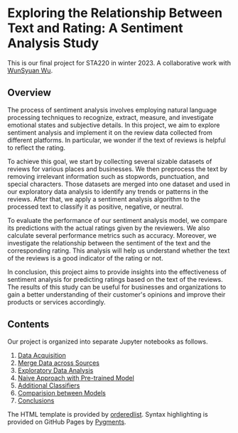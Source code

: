 # Exploring the Relationship Between Text and Rating: A Sentiment Analysis Study
This is our final project for STA220 in winter 2023. A collaborative work with <a href="https://github.com/wswu001">WunSyuan Wu</a>.

## Overview
The process of sentiment analysis involves employing natural language processing techniques to recognize, extract, measure, and investigate emotional states and subjective details. In this project, we aim to explore sentiment analysis and implement it on the review data collected from different platforms. In particular, we wonder if the text of reviews is helpful to reflect the rating.

To achieve this goal, we start by collecting several sizable datasets of reviews for various places and businesses. We then preprocess the text by removing irrelevant information such as stopwords, punctuation, and special characters. Those datasets are merged into one dataset and used in our exploratory data analysis to identify any trends or patterns in the reviews. After that, we apply a sentiment analysis algorithm to the processed text to classify it as positive, negative, or neutral.

To evaluate the performance of our sentiment analysis model, we compare its predictions with the actual ratings given by the reviewers. We also calculate several performance metrics such as accuracy. Moreover, we investigate the relationship between the sentiment of the text and the corresponding rating. This analysis will help us understand whether the text of the reviews is a good indicator of the rating or not.

In conclusion, this project aims to provide insights into the effectiveness of sentiment analysis for predicting ratings based on the text of the reviews. The results of this study can be useful for businesses and organizations to gain a better understanding of their customer's opinions and improve their products or services accordingly.

## Contents
Our project is organized into separate Jupyter notebooks as follows.
<ol>
<li><a href="html/data.html">Data Acquisition</a></li>
<li><a href="html/merge.html">Merge Data across Sources</a></li>
<li><a href="html/eda.html"> Exploratory Data Analysis</a></li>
<li><a href="html/naive.html">Naive Approach with Pre-trained Model</a></li>
<li><a href="html/classifiers.html">Additional Classifiers</a></li>
<li><a href="html/comparision.html">Comparision between Models</a></li>
<li><a href="html/conclusions.html">Conclusions</a></li>
</ol>

The HTML template is provided by <a href = 'https://github.com/orderedlist'>orderedlist</a>. Syntax highlighting is provided on GitHub Pages by <a href = 'http://pygments.org'>Pygments</a>.
